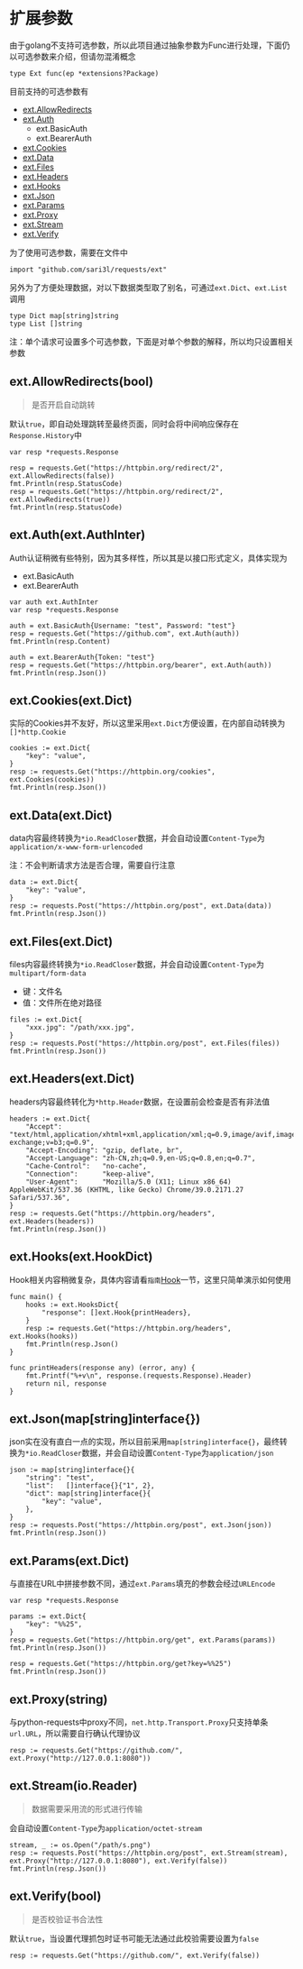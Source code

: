 # 扩展参数

由于golang不支持可选参数，所以此项目通过抽象参数为Func进行处理，下面仍以可选参数来介绍，但请勿混淆概念

```golang
type Ext func(ep *extensions?Package)
```

目前支持的可选参数有

- [ext.AllowRedirects](extensions?id=extallowredirectsbool)
- [ext.Auth](extensions?id=extauthextauthinter)
    - ext.BasicAuth
    - ext.BearerAuth
- [ext.Cookies](extensions?id=extcookiesextdict)
- [ext.Data](extensions?id=extdataextdict)
- [ext.Files](extensions?id=extfilesextdict)
- [ext.Headers](extensions?id=extheadersextdict)
- [ext.Hooks](extensions?id=exthooksexthookdict)
- [ext.Json](extensions?id=extjsonmapstringinterface)
- [ext.Params](extensions?id=extparamsextdict)
- [ext.Proxy](extensions?id=extproxystring)
- [ext.Stream](extensions?id=extstreamioreader)
- [ext.Verify](extensions?id=extverifybool)

为了使用可选参数，需要在文件中

```golang
import "github.com/sari3l/requests/ext"
```

另外为了方便处理数据，对以下数据类型取了别名，可通过`ext.Dict`、`ext.List`调用

```golang
type Dict map[string]string
type List []string
```

注：单个请求可设置多个可选参数，下面是对单个参数的解释，所以均只设置相关参数

## ext.AllowRedirects(bool)

> 是否开启自动跳转

默认`true`，即自动处理跳转至最终页面，同时会将中间响应保存在`Response.History`中

```golang
var resp *requests.Response

resp = requests.Get("https://httpbin.org/redirect/2", ext.AllowRedirects(false))
fmt.Println(resp.StatusCode)
resp = requests.Get("https://httpbin.org/redirect/2", ext.AllowRedirects(true))
fmt.Println(resp.StatusCode)
```

## ext.Auth(ext.AuthInter)

Auth认证稍微有些特别，因为其多样性，所以其是以接口形式定义，具体实现为

- ext.BasicAuth
- ext.BearerAuth

```golang
var auth ext.AuthInter
var resp *requests.Response

auth = ext.BasicAuth{Username: "test", Password: "test"}
resp = requests.Get("https://github.com", ext.Auth(auth))
fmt.Println(resp.Content)

auth = ext.BearerAuth{Token: "test"}
resp = requests.Get("https://httpbin.org/bearer", ext.Auth(auth))
fmt.Println(resp.Json())
```

## ext.Cookies(ext.Dict)

实际的Cookies并不友好，所以这里采用`ext.Dict`方便设置，在内部自动转换为`[]*http.Cookie`

```golang
cookies := ext.Dict{
    "key": "value",
}
resp := requests.Get("https://httpbin.org/cookies", ext.Cookies(cookies))
fmt.Println(resp.Json())
```

## ext.Data(ext.Dict)

data内容最终转换为`*io.ReadCloser`数据，并会自动设置`Content-Type`为`application/x-www-form-urlencoded`

注：不会判断请求方法是否合理，需要自行注意

```golang
data := ext.Dict{
    "key": "value",
}
resp := requests.Post("https://httpbin.org/post", ext.Data(data))
fmt.Println(resp.Json())
```

## ext.Files(ext.Dict)

files内容最终转换为`*io.ReadCloser`数据，并会自动设置`Content-Type`为`multipart/form-data`

- 键：文件名
- 值：文件所在绝对路径

```golang
files := ext.Dict{
    "xxx.jpg": "/path/xxx.jpg",
}
resp := requests.Post("https://httpbin.org/post", ext.Files(files))
fmt.Println(resp.Json())
```

## ext.Headers(ext.Dict)

headers内容最终转化为`*http.Header`数据，在设置前会检查是否有非法值

```golang
headers := ext.Dict{
    "Accept":          "text/html,application/xhtml+xml,application/xml;q=0.9,image/avif,image/webp,image/apng,*/*;q=0.8,application/signed-exchange;v=b3;q=0.9",
    "Accept-Encoding": "gzip, deflate, br",
    "Accept-Language": "zh-CN,zh;q=0.9,en-US;q=0.8,en;q=0.7",
    "Cache-Control":   "no-cache",
    "Connection":      "keep-alive",
    "User-Agent":      "Mozilla/5.0 (X11; Linux x86_64) AppleWebKit/537.36 (KHTML, like Gecko) Chrome/39.0.2171.27 Safari/537.36",
}
resp := requests.Get("https://httpbin.org/headers", ext.Headers(headers))
fmt.Println(resp.Json())
```

## ext.Hooks(ext.HookDict)

Hook相关内容稍微复杂，具体内容请看`指南`[Hook](hook.md)一节，这里只简单演示如何使用

```golang
func main() {
    hooks := ext.HooksDict{
        "response": []ext.Hook{printHeaders},
    }
    resp := requests.Get("https://httpbin.org/headers", ext.Hooks(hooks))
    fmt.Println(resp.Json()
}

func printHeaders(response any) (error, any) {
    fmt.Printf("%+v\n", response.(requests.Response).Header)
    return nil, response
}
```

## ext.Json(map[string]interface{})

json实在没有直白一点的实现，所以目前采用`map[string]interface{}`，最终转换为`*io.ReadCloser`数据，并会自动设置`Content-Type`为`application/json`

```golang
json := map[string]interface{}{
    "string": "test",
    "list":   []interface{}{"1", 2},
    "dict": map[string]interface{}{
        "key": "value",
    },
}
resp := requests.Post("https://httpbin.org/post", ext.Json(json))
fmt.Println(resp.Json())
```

## ext.Params(ext.Dict)

与直接在URL中拼接参数不同，通过`ext.Params`填充的参数会经过`URLEncode`

```golang
var resp *requests.Response

params := ext.Dict{
    "key": "%%25",
}
resp = requests.Get("https://httpbin.org/get", ext.Params(params))
fmt.Println(resp.Json())

resp = requests.Get("https://httpbin.org/get?key=%%25")
fmt.Println(resp.Json())
```

## ext.Proxy(string)

与python-requests中proxy不同，`net.http.Transport.Proxy`只支持单条`url.URL`，所以需要自行确认代理协议

```golang
resp := requests.Get("https://github.com/", ext.Proxy("http://127.0.0.1:8080"))
```

## ext.Stream(io.Reader)

> 数据需要采用流的形式进行传输

会自动设置`Content-Type`为`application/octet-stream`

```golang
stream, _ := os.Open("/path/s.png")
resp := requests.Post("https://httpbin.org/post", ext.Stream(stream), ext.Proxy("http://127.0.0.1:8080"), ext.Verify(false))
fmt.Println(resp.Json())
```

## ext.Verify(bool)

> 是否校验证书合法性

默认`true`，当设置代理抓包时证书可能无法通过此校验需要设置为`false`

```golang
resp := requests.Get("https://github.com/", ext.Verify(false))
```
